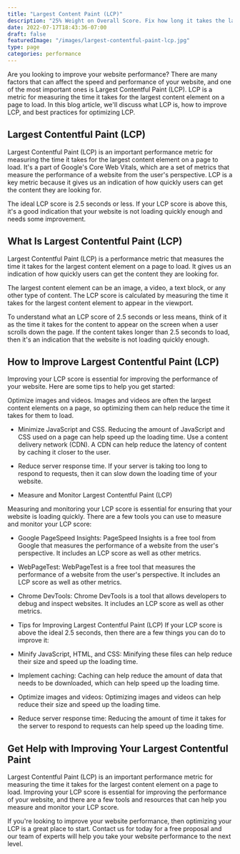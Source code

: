 ```yaml
---
title: "Largest Content Paint (LCP)"
description: "25% Weight on Overall Score. Fix how long it takes the largest visible element on the site to be rendered."
date: 2022-07-17T18:43:36-07:00
draft: false
featuredImage: "/images/largest-contentful-paint-lcp.jpg"
type: page
categories: performance
---
```


Are you looking to improve your website performance? There are many factors that can affect the speed and performance of your website, and one of the most important ones is Largest Contentful Paint (LCP). LCP is a metric for measuring the time it takes for the largest content element on a page to load. In this blog article, we'll discuss what LCP is, how to improve LCP, and best practices for optimizing LCP.

## Largest Contentful Paint (LCP)
Largest Contentful Paint (LCP) is an important performance metric for measuring the time it takes for the largest content element on a page to load. It's a part of Google's Core Web Vitals, which are a set of metrics that measure the performance of a website from the user's perspective. LCP is a key metric because it gives us an indication of how quickly users can get the content they are looking for.

The ideal LCP score is 2.5 seconds or less. If your LCP score is above this, it's a good indication that your website is not loading quickly enough and needs some improvement.

##  What Is Largest Contentful Paint (LCP)
Largest Contentful Paint (LCP) is a performance metric that measures the time it takes for the largest content element on a page to load. It gives us an indication of how quickly users can get the content they are looking for.

The largest content element can be an image, a video, a text block, or any other type of content. The LCP score is calculated by measuring the time it takes for the largest content element to appear in the viewport.

To understand what an LCP score of 2.5 seconds or less means, think of it as the time it takes for the content to appear on the screen when a user scrolls down the page. If the content takes longer than 2.5 seconds to load, then it's an indication that the website is not loading quickly enough.

## How to Improve Largest Contentful Paint (LCP)
Improving your LCP score is essential for improving the performance of your website. Here are some tips to help you get started:

Optimize images and videos. Images and videos are often the largest content elements on a page, so optimizing them can help reduce the time it takes for them to load.

- Minimize JavaScript and CSS. Reducing the amount of JavaScript and CSS used on a page can help speed up the loading time.
Use a content delivery network (CDN). A CDN can help reduce the latency of content by caching it closer to the user.

- Reduce server response time. If your server is taking too long to respond to requests, then it can slow down the loading time of your website.

- Measure and Monitor Largest Contentful Paint (LCP)

Measuring and monitoring your LCP score is essential for ensuring that your website is loading quickly. There are a few tools you can use to measure and monitor your LCP score:

- Google PageSpeed Insights: PageSpeed Insights is a free tool from Google that measures the performance of a website from the user's perspective. It includes an LCP score as well as other metrics.

- WebPageTest: WebPageTest is a free tool that measures the performance of a website from the user's perspective. It includes an LCP score as well as other metrics.

- Chrome DevTools: Chrome DevTools is a tool that allows developers to debug and inspect websites. It includes an LCP score as well as other metrics.

- Tips for Improving Largest Contentful Paint (LCP)
If your LCP score is above the ideal 2.5 seconds, then there are a few things you can do to improve it:

- Minify JavaScript, HTML, and CSS: Minifying these files can help reduce their size and speed up the loading time.

- Implement caching: Caching can help reduce the amount of data that needs to be downloaded, which can help speed up the loading time.

- Optimize images and videos: Optimizing images and videos can help reduce their size and speed up the loading time.

- Reduce server response time: Reducing the amount of time it takes for the server to respond to requests can help speed up the loading time.

## Get Help with Improving Your Largest Contentful Paint
Largest Contentful Paint (LCP) is an important performance metric for measuring the time it takes for the largest content element on a page to load. Improving your LCP score is essential for improving the performance of your website, and there are a few tools and resources that can help you measure and monitor your LCP score.

If you're looking to improve your website performance, then optimizing your LCP is a great place to start. Contact us for today for a free proposal and our team of experts will help you take your website performance to the next level.